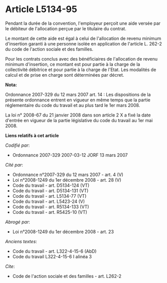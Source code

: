 # Article L5134-95

Pendant la durée de la convention, l'employeur perçoit une aide versée par le débiteur de l'allocation perçue par le
titulaire du contrat.

Le montant de cette aide est égal à celui de l'allocation de revenu minimum d'insertion garanti à une personne isolée en
application de l'article L. 262-2 du code de l'action sociale et des familles.

Pour les contrats conclus avec des bénéficiaires de l'allocation de revenu minimum d'insertion, ce montant est pour partie à
la charge de la collectivité débitrice et pour partie à la charge de l'Etat. Les modalités de calcul et de prise en charge
sont déterminées par décret.

**Nota:**

Ordonnance 2007-329 du 12 mars 2007 art. 14 : Les dispositions de la présente ordonnance entrent en vigueur en même temps que
la partie réglementaire du code du travail et au plus tard le 1er mars 2008. 

La loi n° 2008-67 du 21 janvier 2008 dans son article 2 X a fixé la date d'entrée en vigueur de la partie législative du code
du travail au 1er mai 2008.

**Liens relatifs à cet article**

_Codifié par_:

  - Ordonnance 2007-329 2007-03-12 JORF 13 mars 2007

_Cité par_:

  - Ordonnance n°2007-329 du 12 mars 2007 - art. 4 (V)
  - Loi n°2008-1249 du 1er décembre 2008 - art. 28 (V)
  - Code du travail - art. D5134-124 (VT)
  - Code du travail - art. D5134-131 (VT)
  - Code du travail - art. L5134-77 (VT)
  - Code du travail - art. L5423-24 (V)
  - Code du travail - art. R5134-133 (VT)
  - Code du travail - art. R5425-10 (VT)

_Abrogé par_:

  - Loi n°2008-1249 du 1er décembre 2008 - art. 23

_Anciens textes_:

  - Code du travail - art. L322-4-15-6 (AbD)
  - Code du travail L322-4-15-6 I alinéa 3

_Cite_:

  - Code de l'action sociale et des familles - art. L262-2
